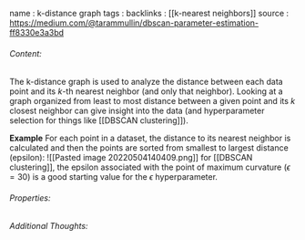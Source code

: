name : k-distance graph
tags : 
backlinks : [[k-nearest neighbors]]
source : https://medium.com/@tarammullin/dbscan-parameter-estimation-ff8330e3a3bd

###### Content:
The k-distance graph is used to analyze the distance between each data point and its $k$-th nearest neighbor (and only that neighbor). Looking at a graph organized from least to most distance between a given point and its $k$ closest neighbor can give insight into the data (and hyperparameter selection for things like [[DBSCAN clustering]]).

**Example**
For each point in a dataset, the distance to its nearest neighbor is calculated and then the points are sorted from smallest to largest distance (epsilon):
![[Pasted image 20220504140409.png]]
for [[DBSCAN clustering]], the epsilon associated with the point of maximum curvature ($\epsilon = 30$) is a good starting value for the $\epsilon$ hyperparameter.

###### Properties:


###### Additional Thoughts:
